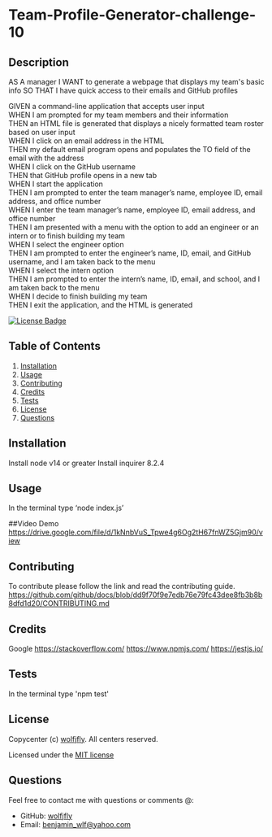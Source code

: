 # Team-Profile-Generator-challenge-10
  
  ## Description
  
  AS A manager
  I WANT to generate a webpage that displays my team's basic info
  SO THAT I have quick access to their emails and GitHub profiles

  GIVEN a command-line application that accepts user input<br>
  WHEN I am prompted for my team members and their information<br>
  THEN an HTML file is generated that displays a nicely formatted team roster based on user input<br>
  WHEN I click on an email address in the HTML<br>
  THEN my default email program opens and populates the TO field of the email with the address<br>
  WHEN I click on the GitHub username<br>
  THEN that GitHub profile opens in a new tab<br>
  WHEN I start the application<br>
  THEN I am prompted to enter the team manager’s name, employee ID, email address, and office number<br>
  WHEN I enter the team manager’s name, employee ID, email address, and office number<br>
  THEN I am presented with a menu with the option to add an engineer or an intern or to finish building my team<br>
  WHEN I select the engineer option<br>
  THEN I am prompted to enter the engineer’s name, ID, email, and GitHub username, and I am taken back to the menu<br>
  WHEN I select the intern option<br>
  THEN I am prompted to enter the intern’s name, ID, email, and school, and I am taken back to the menu<br>
  WHEN I decide to finish building my team<br>
  THEN I exit the application, and the HTML is generated<br>
  
  

  [![License Badge](https://img.shields.io/badge/license-MIT-success?style=plastic)](https://choosealicense.com/licenses/mit/)
  
  
  ## Table of Contents
  1. [Installation](#installation)
  2. [Usage](#usage)
  3. [Contributing](#contributing)
  4. [Credits](#credits)
  5. [Tests](#tests)
  6. [License](#license)
  7. [Questions](#questions)
  
  ## Installation
  Install node v14 or greater
  Install inquirer 8.2.4
  

  ## Usage
  In the terminal type ‘node index.js’
  
  ##Video Demo
  https://drive.google.com/file/d/1kNnbVuS_Tpwe4g6Og2tH67fnWZ5Gjm90/view
  
  ## Contributing
  To contribute please follow the link and read the contributing guide. https://github.com/github/docs/blob/dd9f70f9e7edb76e79fc43dee8fb3b8b8dfd1d20/CONTRIBUTING.md
  

  ## Credits
  Google
  https://stackoverflow.com/
  https://www.npmjs.com/
  https://jestjs.io/


  ## Tests
  In the terminal type 'npm test'
  

  ## License
  Copycenter (c) [wolfjfly](https://github.com/wolfjfly). All centers reserved. 
  
Licensed under the [MIT license](https://choosealicense.com/licenses/mit/)
  

  ## Questions
  Feel free to contact me with questions or comments @:
  - GitHub: [wolfjfly](https://github.com/wolfjfly)
  - Email: [benjamin_wlf@yahoo.com](mailto:benjamin_wlf@yahoo.com)
  
  
